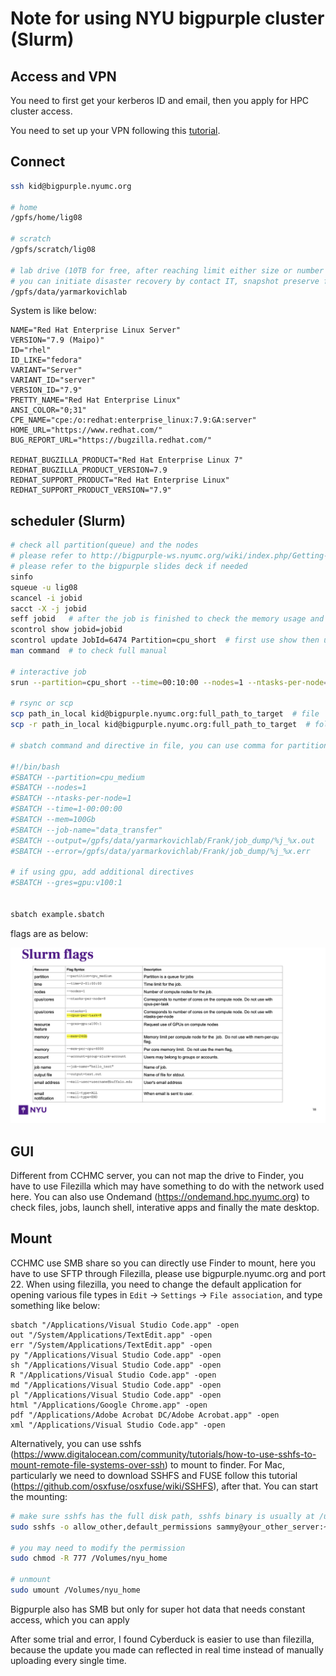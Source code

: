 # Note for using NYU bigpurple cluster (Slurm)

## Access and VPN

You need to first get your kerberos ID and email, then you apply for HPC cluster access.

You need to set up your VPN following this [tutorial](https://servicecatalog.nyumc.org/Pages/NYU_Langone_Advanced_Access_App.aspx).


## Connect

```bash
ssh kid@bigpurple.nyumc.org

# home
/gpfs/home/lig08

# scratch
/gpfs/scratch/lig08

# lab drive (10TB for free, after reaching limit either size or number of file, resort to cold or esolong system)
# you can initiate disaster recovery by contact IT, snapshot preserve for 45 days
/gpfs/data/yarmarkovichlab

```

System is like below:

```
NAME="Red Hat Enterprise Linux Server"
VERSION="7.9 (Maipo)"
ID="rhel"
ID_LIKE="fedora"
VARIANT="Server"
VARIANT_ID="server"
VERSION_ID="7.9"
PRETTY_NAME="Red Hat Enterprise Linux"
ANSI_COLOR="0;31"
CPE_NAME="cpe:/o:redhat:enterprise_linux:7.9:GA:server"
HOME_URL="https://www.redhat.com/"
BUG_REPORT_URL="https://bugzilla.redhat.com/"

REDHAT_BUGZILLA_PRODUCT="Red Hat Enterprise Linux 7"
REDHAT_BUGZILLA_PRODUCT_VERSION=7.9
REDHAT_SUPPORT_PRODUCT="Red Hat Enterprise Linux"
REDHAT_SUPPORT_PRODUCT_VERSION="7.9"
```

## scheduler (Slurm)

```bash
# check all partition(queue) and the nodes
# please refer to http://bigpurple-ws.nyumc.org/wiki/index.php/Getting-Started
# please refer to the bigpurple slides deck if needed
sinfo
squeue -u lig08
scancel -i jobid
sacct -X -j jobid
seff jobid   # after the job is finished to check the memory usage and other info
scontrol show jobid=jobid
scontrol update JobId=6474 Partition=cpu_short  # first use show then update
man command  # to check full manual

# interactive job
srun --partition=cpu_short --time=00:10:00 --nodes=1 --ntasks-per-node=8 --mem=5Gb --pty bash

# rsync or scp
scp path_in_local kid@bigpurple.nyumc.org:full_path_to_target  # file
scp -r path_in_local kid@bigpurple.nyumc.org:full_path_to_target  # folder

# sbatch command and directive in file, you can use comma for partitions to specify multiple node in case the first one is occupied

#!/bin/bash
#SBATCH --partition=cpu_medium
#SBATCH --nodes=1
#SBATCH --ntasks-per-node=1
#SBATCH --time=1-00:00:00
#SBATCH --mem=100Gb
#SBATCH --job-name="data_transfer"
#SBATCH --output=/gpfs/data/yarmarkovichlab/Frank/job_dump/%j_%x.out
#SBATCH --error=/gpfs/data/yarmarkovichlab/Frank/job_dump/%j_%x.err

# if using gpu, add additional directives
#SBATCH --gres=gpu:v100:1


sbatch example.sbatch
```

flags are as below:

![flag](../data/bigpurple_flags.png)

## GUI

Different from CCHMC server, you can not map the drive to Finder, you have to use Filezilla which may have something to do with the network used here.
You can also use Ondemand (https://ondemand.hpc.nyumc.org) to check files, jobs, launch shell, interative apps and finally the mate desktop.

## Mount

CCHMC use SMB share so you can directly use Finder to mount, here you have to use SFTP through Filezilla, please use bigpurple.nyumc.org and port 22. When using filezilla, you need to change the default application for opening various file types in `Edit` -> `Settings` -> `File association`, and type something like below:

```
sbatch "/Applications/Visual Studio Code.app" -open
out "/System/Applications/TextEdit.app" -open
err "/System/Applications/TextEdit.app" -open
py "/Applications/Visual Studio Code.app" -open
sh "/Applications/Visual Studio Code.app" -open
R "/Applications/Visual Studio Code.app" -open
md "/Applications/Visual Studio Code.app" -open
pl "/Applications/Visual Studio Code.app" -open
html "/Applications/Google Chrome.app" -open
pdf "/Applications/Adobe Acrobat DC/Adobe Acrobat.app" -open
xml "/Applications/Visual Studio Code.app" -open
```

Alternatively, you can use sshfs (https://www.digitalocean.com/community/tutorials/how-to-use-sshfs-to-mount-remote-file-systems-over-ssh) to mount to finder. For Mac, particularly we need to download SSHFS and FUSE follow this tutorial (https://github.com/osxfuse/osxfuse/wiki/SSHFS), after that. You can start the mounting:

```bash
# make sure sshfs has the full disk path, sshfs binary is usually at /usr/local/bin/sshfs
sudo sshfs -o allow_other,default_permissions sammy@your_other_server:~/ /Volumes/nyu_home

# you may need to modify the permission
sudo chmod -R 777 /Volumes/nyu_home

# unmount
sudo umount /Volumes/nyu_home
```

Bigpurple also has SMB but only for super hot data that needs constant access, which you can apply

After some trial and error, I found Cyberduck is easier to use than filezilla, because the update you made can reflected in real time instead of manually uploading every single time.
